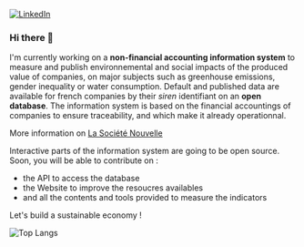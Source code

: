 <p>
  <a href="https://www.linkedin.com/in/sylvain-humiliere/">
    <img src="https://img.shields.io/badge/-Linkedin-0077B5?logo=linkedin" alt="LinkedIn">
  </a>
</p>

### Hi there 👋

I'm currently working on a **non-financial accounting information system** to measure and publish environnemental and social impacts of the produced value of companies, on major subjects such as greenhouse emissions, gender inequality or water consumption. Default and published data are available for french companies by their *siren* identifiant on an **open database**.
The information system is based on the financial accountings of companies to ensure traceability, and which make it already operationnal.

More information on [La Société Nouvelle](https://www.la-societe-nouvelle.fr)

Interactive parts of the information system are going to be open source. Soon, you will be able to contribute on :
- the API to access the database
- the Website to improve the resoucres availables
- and all the contents and tools provided to measure the indicators

Let's build a sustainable economy !

![Top Langs](https://github-readme-stats.vercel.app/api/top-langs/?username=SylvainH-LSN&layout=compact)
<!--
**SylvainH-LSN/SylvainH-LSN** is a ✨ _special_ ✨ repository because its `README.md` (this file) appears on your GitHub profile.

Here are some ideas to get you started:

- 🔭 I’m currently working on ...
- 🌱 I’m currently learning ...
- 👯 I’m looking to collaborate on ...
- 🤔 I’m looking for help with ...
- 💬 Ask me about ...
- 📫 How to reach me: ...
- 😄 Pronouns: ...
- ⚡ Fun fact: ...
-->
